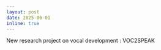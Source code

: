 ```yaml
---
layout: post
date: 2025-06-01
inline: true
---
```


New research project on vocal development : VOC2SPEAK
